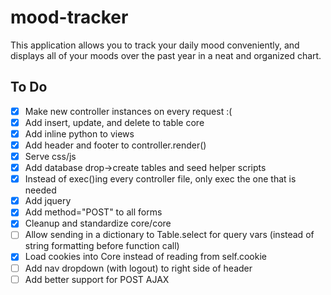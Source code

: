 # mood-tracker
This application allows you to track your daily mood conveniently, and displays all of your moods over the past year in a neat and organized chart.

## To Do
 - [x] Make new controller instances on every request :(
 - [x] Add insert, update, and delete to table core
 - [x] Add inline python to views
 - [x] Add header and footer to controller.render()
 - [x] Serve css/js
 - [x] Add database drop->create tables and seed helper scripts
 - [x] Instead of exec()ing every controller file, only exec the one that is needed
 - [x] Add jquery
 - [x] Add method="POST" to all forms
 - [x] Cleanup and standardize core/core
 - [ ] Allow sending in a dictionary to Table.select for query vars (instead of string formatting before function call)
 - [x] Load cookies into Core instead of reading from self.cookie
 - [ ] Add nav dropdown (with logout) to right side of header
 - [ ] Add better support for POST AJAX

